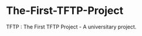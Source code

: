 The-First-TFTP-Project
======================

TFTP : The First TFTP Project - A universitary project.